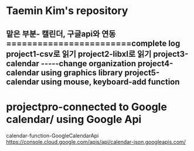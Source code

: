 # Taemin Kim's repository

맡은 부분- 캘린더, 구글api와 연동
========================complete log
project1-csv로 읽기
project2-libxl로 읽기
project3-calendar
-----change organization
project4-calendar using graphics library
project5-calendar using mouse, keyboard-add function
---------------------
projectpro-connected to Google calendar/ using Google Api
========================
calendar-function-GoogleCalendarApi
https://console.cloud.google.com/apis/api/calendar-json.googleapis.com/
